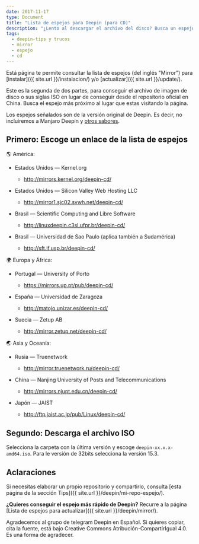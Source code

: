 ```yaml
---
date: 2017-11-17
type: Document
title: "Lista de espejos para Deepin (para CD)"
description: "¿Lento al descargar el archivo del disco? Busca un espejo."
tags:
  - deepin-tips y trucos
  - mirror
  - espejo
  - cd
---
```


Está página te permite consultar la lista de espejos (del inglés "Mirror") para [instalar]({{ site.url }}/instalacion/) y/o [actualizar]({{ site.url }}/update/).

Este es la segunda de dos partes, para conseguir el archivo de imagen de disco o sus siglas ISO en lugar de conseguir desde el repositorio oficial en China. Busca el espejo más próximo al lugar que estas visitando la página.

Los espejos señalados son de la versión original de Deepin. Es decir, no incluiremos a Manjaro Deepin y <a href="/manual/sabores/">otros sabores</a>.

## Primero: Escoge un enlace de la lista de espejos

🌎 América:

* Estados Unidos — Kernel.org
  - <a href="http://mirrors.kernel.org/deepin-cd/">http://mirrors.kernel.org/deepin-cd/</a>

* Estados Unidos — Silicon Valley Web Hosting LLC
  - http://mirror1.sjc02.svwh.net/deepin-cd/

* Brasil —  Scientific Computing and Libre Software
  - <a href="http://linuxdeepin.c3sl.ufpr.br/deepin-cd/">http://linuxdeepin.c3sl.ufpr.br/deepin-cd/</a>

* Brasil — Universidad de Sao Paulo (aplica también a Sudamérica)
  - <a href="http://sft.if.usp.br/deepin-cd/">http://sft.if.usp.br/deepin-cd/</a>

🌍 Europa y África:

* Portugal — University of Porto
  - <a href="https://mirrors.up.pt/pub/deepin-cd/">https://mirrors.up.pt/pub/deepin-cd/</a>


* España — Universidad de Zaragoza
  - <a href="http://matojo.unizar.es/deepin-cd/">http://matojo.unizar.es/deepin-cd/</a>

* Suecia — Zetup AB
  - <a href="http://mirror.zetup.net/deepin-cd/">http://mirror.zetup.net/deepin-cd/</a>

🌏 Asia y Oceanía:

* Rusia — Truenetwork
  - <a href="http://mirror.truenetwork.ru/deepin-cd/">http://mirror.truenetwork.ru/deepin-cd/</a>

* China — Nanjing University of Posts and Telecommunications
  - <a href="http://mirrors.njupt.edu.cn/deepin-cd/">http://mirrors.njupt.edu.cn/deepin-cd/</a>

* Japón — JAIST
  - <a href="http://ftp.jaist.ac.jp/pub/Linux/deepin-cd/">http://ftp.jaist.ac.jp/pub/Linux/deepin-cd/</a>

## Segundo: Descarga el archivo ISO

Selecciona la carpeta con la última versión y escoge `deepin-xx.x.x-amd64.iso`. Para le versión de 32bits selecciona la versión 15.3.

## Aclaraciones

Si necesitas elaborar un propio repositorio y compartirlo, consulta [esta página de la sección Tips]({{ site.url }}/deepin/mi-repo-espejo/).

**¿Quieres conseguir el espejo más rápido de Deepin?** Recurre a la página [Lista de espejos para actualizar]({{ site.url }}/deepin/mirror/).

Agradecemos al grupo de telegram Deepin en Español. Si quieres copiar, cita la fuente, está bajo Creative Commons Atribución-CompartirIgual 4.0. Es una forma de agradecer.
